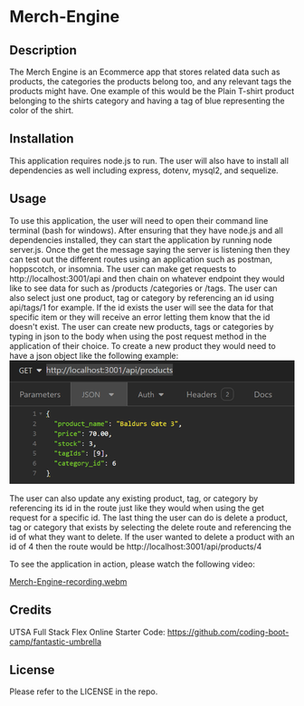 # Merch-Engine

## Description

The Merch Engine is an Ecommerce app that stores related data such as products, the categories the products belong too, and any relevant tags the products might have. One example of this would be the Plain T-shirt product belonging to the shirts category and having a tag of blue representing the color of the shirt.

## Installation

This application requires node.js to run. The user will also have to install all dependencies as well including express, dotenv, mysql2, and sequelize.

## Usage

To use this application, the user will need to open their command line terminal (bash for windows). After ensuring that they have node.js and all dependencies installed, they can start the application by running node server.js. Once the get the message saying the server is listening then they can test out the different routes using an application such as postman, hoppscotch, or insomnia. The user can make get requests to http://localhost:3001/api and then chain on whatever endpoint they would like to see data for such as /products /categories or /tags. The user can also select just one product, tag or category by referencing an id using api/tags/1 for example. If the id exists the user will see the data for that specific item or they will receive an error letting them know that the id doesn't exist. The user can create new products, tags or categories by typing in json to the body when using the post request method in the application of their choice. To create a new product they would need to have a json object like the following example:
![Screen shot of the json object for a new product](/assets/images/product-Json.PNG)

The user can also update any existing product, tag, or category by referencing its id in the route just like they would when using the get request for a specific id. The last thing the user can do is delete a product, tag or category that exists by selecting the delete route and referencing the id of what they want to delete. If the user wanted to delete a product with an id of 4 then the route would be http://localhost:3001/api/products/4

To see the application in action, please watch the following video: 

[Merch-Engine-recording.webm](https://github.com/ShaneLeeJohnson/Merch-Engine/assets/77424320/6d4aa43f-dba8-432f-ad9a-df7b171842d2)

## Credits

UTSA Full Stack Flex Online Starter Code: https://github.com/coding-boot-camp/fantastic-umbrella

## License

Please refer to the LICENSE in the repo.
